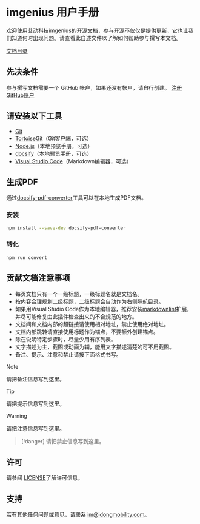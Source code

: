 # imgenius 用户手册

欢迎使用艾动科技imgenius的开源文档，参与开源不仅仅是提供更新，它也让我们知道何时出现问题。请查看此自述文件以了解如何帮助参与撰写本文档。

[文档目录](_sidebar.md)

## 先决条件

参与撰写文档需要一个 GitHub 帐户，如果还没有帐户，请自行创建。 [注册GitHub账户](https://github.com/join)

## 请安装以下工具

* [Git](https://git-scm.com/download)
* [TortoiseGit](https://tortoisegit.org/download/)（Git客户端，可选）
* [Node.js](https://nodejs.org/zh-cn/download/)（本地预览手册，可选）
* [docsify](https://docsify.js.org/)（本地预览手册，可选）
* [Visual Studio Code](https://code.visualstudio.com/Download)（Markdown编辑器，可选）

## 生成PDF

通过[docsify-pdf-converter](https://github.com/meff34/docsify-to-pdf-converter)工具可以在本地生成PDF文档。

### 安装

```sh
npm install --save-dev docsify-pdf-converter
```

### 转化

```sh
npm run convert
```

## 贡献文档注意事项

* 每页文档只有一个一级标题，一级标题名就是文档名。
* 按内容合理规划二级标题，二级标题会自动作为右侧导航目录。
* 如果用Visual Studio Code作为本地编辑器，推荐安装[markdownlint](https://marketplace.visualstudio.com/items?itemName=DavidAnson.vscode-markdownlint)扩展，并尽可能修复由此插件检查出来的不合规范的地方。
* 文档间和文档内部的超链接请使用相对地址，禁止使用绝对地址。
* 文档内部跳转请直接使用标题作为锚点，不要额外创建锚点。
* 除在说明特定步骤时，尽量少用有序列表。
* 文字描述为主，截图或动画为辅，能用文字描述清楚的可不用截图。
* 备注、提示、注意和禁止请按下面格式书写。

> [!note] 
> 请把备注信息写到这里。

> [!tip] 
> 请把提示信息写到这里。

> [!warning] 
> 请把注意信息写到这里。

> [!danger] 
> 请把禁止信息写到这里。

## 许可

请参阅 [LICENSE](LICENSE.md)了解许可信息。

## 支持

若有其他任何问题或意见，请联系 [im@idongmobility.com](mailto:im@idongmobility.com)。
